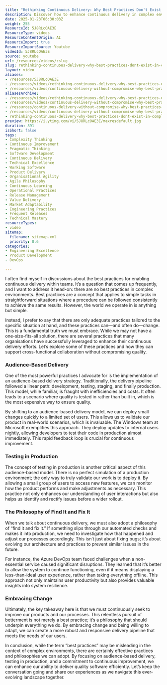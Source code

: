 ```yaml
---
title: "Rethinking Continuous Delivery: Why Best Practices Don't Exist in Complex Environments"
description: Discover how to enhance continuous delivery in complex environments with audience-based strategies, testing in production, and a commitment to improvement.
date: 2025-01-23T06:30:03Z
weight: 255
ResourceId: 5J8RLcOAE3E
ResourceType: videos
ResourceContentOrigin: AI
ResourceImport: true
ResourceImportSource: Youtube
videoId: 5J8RLcOAE3E
source: youtube
url: /resources/videos/:slug
slug: rethinking-continuous-delivery-why-best-practices-dont-exist-in-complex-environments
layout: video
aliases:
- /resources/5J8RLcOAE3E
- /resources/videos/rethinking-continuous-delivery-why-best-practices-dont-exist-in-complex-environments
- /resources/videos/continuous-delivery-without-compromise-why-best-practices-dont-exist-in-complex-systems
aliasesArchive:
- /resources/videos/rethinking-continuous-delivery-why-best-practices-dont-exist-in-complex-environments
- /resources/videos/continuous-delivery-without-compromise-why-best-practices-don’t-exist-in-complex-systems
- /resources/continuous-delivery-without-compromise-why-best-practices-don’t-exist-in-complex-systems
- /resources/videos/continuous-delivery-without-compromise-why-best-practices-dont-exist-in-complex-systems
- rethinking-continuous-delivery-why-best-practices-dont-exist-in-complex-environments
preview: https://i.ytimg.com/vi/5J8RLcOAE3E/maxresdefault.jpg
duration: 891
isShort: false
tags:
- Complexity Thinking
- Continuous Improvement
- Pragmatic Thinking
- Software Development
- Continuous Delivery
- Technical Excellence
- Working Software
- Product Delivery
- Organisational Agility
- Agile Philosophy
- Continuous Learning
- Operational Practices
- Release Management
- Value Delivery
- Market Adaptability
- Engineering Practices
- Frequent Releases
- Technical Mastery
resourceTypes:
- video
sitemap:
  filename: sitemap.xml
  priority: 0.6
categories:
- Engineering Excellence
- Product Development
- DevOps

---
```

I often find myself in discussions about the best practices for enabling continuous delivery within teams. It’s a question that comes up frequently, and I want to address it head-on: there are no best practices in complex environments. Best practices are a concept that applies to simple tasks in straightforward situations where a procedure can be followed consistently to achieve the same results. However, the world we operate in is anything but simple.

Instead, I prefer to say that there are only adequate practices tailored to the specific situation at hand, and these practices can—and often do—change. This is a fundamental truth we must embrace. While we may not have a one-size-fits-all solution, there are several practices that many organisations have successfully leveraged to enhance their continuous delivery efforts. Let’s explore some of these practices and how they can support cross-functional collaboration without compromising quality.

### Audience-Based Delivery

One of the most powerful practices I advocate for is the implementation of an audience-based delivery strategy. Traditionally, the delivery pipeline followed a linear path: development, testing, staging, and finally production. This model, while familiar, is fraught with inefficiencies and costs. It often leads to a scenario where quality is tested in rather than built in, which is the most expensive way to ensure quality.

By shifting to an audience-based delivery model, we can deploy small changes quickly to a limited set of users. This allows us to validate our product in real-world scenarios, which is invaluable. The Windows team at Microsoft exemplifies this approach. They deploy updates to internal users nightly, allowing developers to test their code in production almost immediately. This rapid feedback loop is crucial for continuous improvement.

### Testing in Production

The concept of testing in production is another critical aspect of this audience-based model. There is no perfect simulation of a production environment; the only way to truly validate our work is to deploy it. By allowing a small group of users to access new features, we can monitor how the product performs and make adjustments as necessary. This practice not only enhances our understanding of user interactions but also helps us identify and rectify issues before a wider rollout.

### The Philosophy of Find It and Fix It

When we talk about continuous delivery, we must also adopt a philosophy of “find it and fix it.” If something slips through our automated checks and makes it into production, we need to investigate how that happened and adjust our processes accordingly. This isn’t just about fixing bugs; it’s about evolving our architecture and practices to prevent similar issues in the future.

For instance, the Azure DevOps team faced challenges when a non-essential service caused significant disruptions. They learned that it’s better to allow the system to continue functioning, even if it means displaying a less-than-ideal user experience, rather than taking everything offline. This approach not only maintains user productivity but also provides valuable insights into system resilience.

### Embracing Change

Ultimately, the key takeaway here is that we must continuously seek to improve our products and our processes. This relentless pursuit of betterment is not merely a best practice; it’s a philosophy that should underpin everything we do. By embracing change and being willing to adapt, we can create a more robust and responsive delivery pipeline that meets the needs of our users.

In conclusion, while the term “best practices” may be misleading in the context of complex environments, there are certainly effective practices and philosophies we can adopt. By focusing on audience-based delivery, testing in production, and a commitment to continuous improvement, we can enhance our ability to deliver quality software efficiently. Let’s keep the conversation going and share our experiences as we navigate this ever-evolving landscape together.
